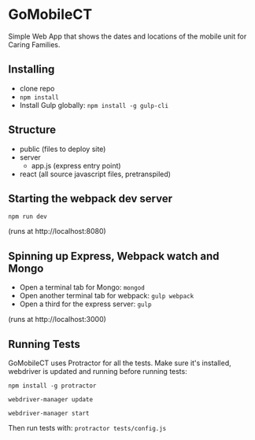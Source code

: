 # GoMobileCT
Simple Web App that shows the dates and locations of the mobile unit for Caring Families.

## Installing

* clone repo
* `npm install`
* Install Gulp globally: `npm install -g gulp-cli`

## Structure

- public (files to deploy site)
- server
  - app.js (express entry point)
- react (all source javascript files, pretranspiled)

## Starting the webpack dev server

`npm run dev`

(runs at http://localhost:8080)

## Spinning up Express, Webpack watch and Mongo

- Open a terminal tab for Mongo: `mongod`
- Open another terminal tab for webpack: `gulp webpack`
- Open a third for the express server: `gulp`

(runs at http://localhost:3000)

## Running Tests

GoMobileCT uses Protractor for all the tests. Make sure it's installed, webdriver is updated and running before running tests:

`npm install -g protractor`

`webdriver-manager update`

`webdriver-manager start`

Then run tests with: `protractor tests/config.js`
